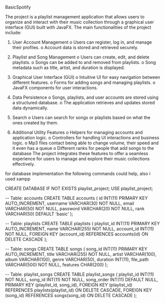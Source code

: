 BasicSpotify

The project is a playlist management application that allows users to organize and interact
with their music collection through a graphical user interface (GUI) built with JavaFX. The
main functionalities of the project include:

1. User Account Management
o Users can register, log in, and manage their profiles.
o Account data is stored and retrieved securely.

2. Playlist and Song Management
o Users can create, edit, and delete playlists.
o Songs can be added to and removed from playlists.
o Song metadata such as title, artist, and duration is displayed.

3. Graphical User Interface (GUI)
o Intuitive UI for easy navigation between different features.
o Forms for adding songs and managing playlists.
o JavaFX components for user interactions.

4. Data Persistence
o Songs, playlists, and user accounts are stored using a structured database.
o The application retrieves and updates stored data dynamically.

5. Search
o Users can search for songs or playlists based on what the ones created by
them.

6. Additional Utility Features
o Helpers for managing accounts and application logic.
o Controllers for handling UI interactions and business logic.
o Mp3 files contact being able to change volume, their speed and it even has a
queue
o Different ranks for people that add songs to the database
The project integrates these features to offer a seamless experience for users to manage
and explore their music collections effectively.

for database implementation the following commands could help, also i used xampp

CREATE DATABASE IF NOT EXISTS playlist_project;
USE playlist_project;

-- Table: accounts
CREATE TABLE accounts (
    id INT(11) PRIMARY KEY AUTO_INCREMENT,
    username VARCHAR(30) NOT NULL,
    email VARCHAR(50) NOT NULL,
    password VARCHAR(20) NOT NULL,
    rank VARCHAR(50) DEFAULT 'basic'
);

-- Table: playlists
CREATE TABLE playlists (
    playlist_id INT(11) PRIMARY KEY AUTO_INCREMENT,
    name VARCHAR(255) NOT NULL,
    account_id INT(11) NOT NULL,
    FOREIGN KEY (account_id) REFERENCES accounts(id) ON DELETE CASCADE
);

-- Table: songs
CREATE TABLE songs (
    song_id INT(11) PRIMARY KEY AUTO_INCREMENT,
    title VARCHAR(255) NOT NULL,
    artist VARCHAR(100),
    album VARCHAR(100),
    genre VARCHAR(50),
    duration INT(11),
    file_path VARCHAR(500) NOT NULL,
    features CHAR(200)
);

-- Table: playlist_songs
CREATE TABLE playlist_songs (
    playlist_id INT(11) NOT NULL,
    song_id INT(11) NOT NULL,
    song_order INT(11) DEFAULT NULL,
    PRIMARY KEY (playlist_id, song_id),
    FOREIGN KEY (playlist_id) REFERENCES playlists(playlist_id) ON DELETE CASCADE,
    FOREIGN KEY (song_id) REFERENCES songs(song_id) ON DELETE CASCADE
);
